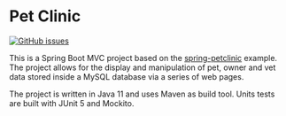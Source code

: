 # Pet Clinic
[![GitHub issues](https://img.shields.io/github/issues/Carla-de-Beer/pet-clinic.svg?style=flat-square)](https://github.com/Carla-de-Beer/pet-clinic/issues)

This is a Spring Boot MVC project based on the [spring-petclinic](https://github.com/spring-projects/spring-petclinic) example. The project allows for the display and manipulation of pet, owner and vet data stored inside a MySQL database via a series of web pages.

The project is written in Java 11 and uses Maven as build tool. Units tests are built with JUnit 5 and Mockito.